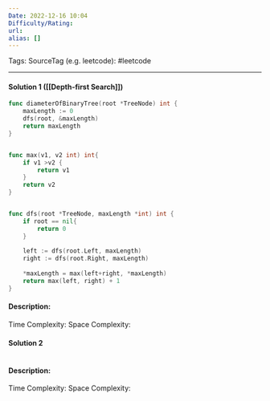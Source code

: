 ```yaml
---
Date: 2022-12-16 10:04
Difficulty/Rating:
url:
alias: []
---
```

Tags: 
SourceTag (e.g. leetcode): #leetcode

---
#### Solution 1 ([[Depth-first Search]])

```go
func diameterOfBinaryTree(root *TreeNode) int {
    maxLength := 0
    dfs(root, &maxLength)
    return maxLength
}


func max(v1, v2 int) int{
    if v1 >v2 {
        return v1
    }
    return v2
}


func dfs(root *TreeNode, maxLength *int) int {
    if root == nil{
        return 0
    }
    
    left := dfs(root.Left, maxLength)
    right := dfs(root.Right, maxLength)
    
    *maxLength = max(left+right, *maxLength)
    return max(left, right) + 1
}
```

#### Description:


Time Complexity:
Space Complexity:


#### Solution 2

```go

```

#### Description:


Time Complexity:
Space Complexity:


